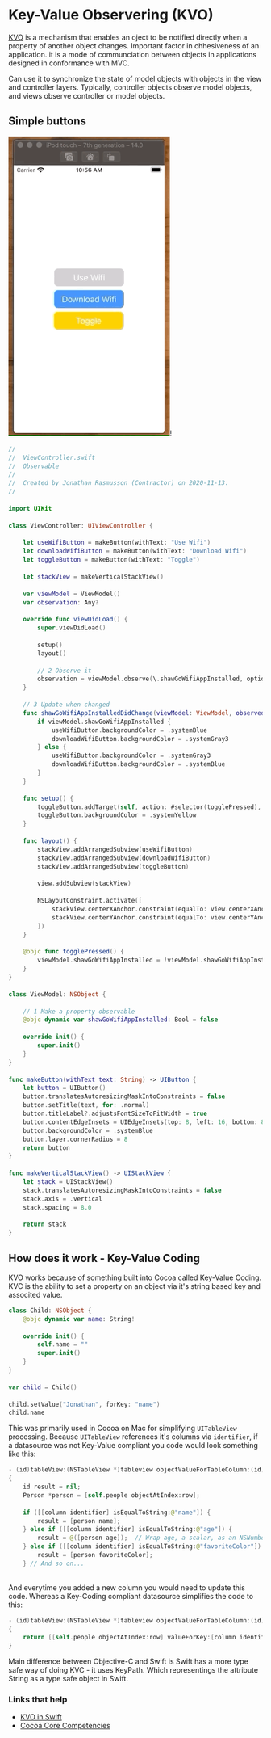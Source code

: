 # Key-Value Observering (KVO)

[KVO](https://developer.apple.com/library/archive/documentation/General/Conceptual/DevPedia-CocoaCore/KVO.html#//apple_ref/doc/uid/TP40008195-CH16-SW1) is a mechanism that enables an oject to be notified directly when a property of another object changes. Important factor in chhesiveness of an application. it is a mode of communciation between objects in applications designed in conformance with MVC.

Can use it to synchronize the state of model objects with objects in the view and controller layers. Typically, controller objects observe model objects, and views observe controller or model objects.

## Simple buttons

![](images/simple-kvo.gif)!

```swift
//
//  ViewController.swift
//  Observable
//
//  Created by Jonathan Rasmusson (Contractor) on 2020-11-13.
//

import UIKit

class ViewController: UIViewController {

    let useWifiButton = makeButton(withText: "Use Wifi")
    let downloadWifiButton = makeButton(withText: "Download Wifi")
    let toggleButton = makeButton(withText: "Toggle")

    let stackView = makeVerticalStackView()

    var viewModel = ViewModel()
    var observation: Any?

    override func viewDidLoad() {
        super.viewDidLoad()

        setup()
        layout()

        // 2 Observe it
        observation = viewModel.observe(\.shawGoWifiAppInstalled, options: [.initial, .new], changeHandler: shawGoWifiAppInstalledDidChange(viewModel:observedChange:))
    }

    // 3 Update when changed
    func shawGoWifiAppInstalledDidChange(viewModel: ViewModel, observedChange: NSKeyValueObservedChange<Bool>) {
        if viewModel.shawGoWifiAppInstalled {
            useWifiButton.backgroundColor = .systemBlue
            downloadWifiButton.backgroundColor = .systemGray3
        } else {
            useWifiButton.backgroundColor = .systemGray3
            downloadWifiButton.backgroundColor = .systemBlue
        }
    }

    func setup() {
        toggleButton.addTarget(self, action: #selector(togglePressed), for: .touchUpInside)
        toggleButton.backgroundColor = .systemYellow
    }

    func layout() {
        stackView.addArrangedSubview(useWifiButton)
        stackView.addArrangedSubview(downloadWifiButton)
        stackView.addArrangedSubview(toggleButton)

        view.addSubview(stackView)

        NSLayoutConstraint.activate([
            stackView.centerXAnchor.constraint(equalTo: view.centerXAnchor),
            stackView.centerYAnchor.constraint(equalTo: view.centerYAnchor),
        ])
    }

    @objc func togglePressed() {
        viewModel.shawGoWifiAppInstalled = !viewModel.shawGoWifiAppInstalled
    }
}

class ViewModel: NSObject {

    // 1 Make a property observable
    @objc dynamic var shawGoWifiAppInstalled: Bool = false

    override init() {
        super.init()
    }
}

func makeButton(withText text: String) -> UIButton {
    let button = UIButton()
    button.translatesAutoresizingMaskIntoConstraints = false
    button.setTitle(text, for: .normal)
    button.titleLabel?.adjustsFontSizeToFitWidth = true
    button.contentEdgeInsets = UIEdgeInsets(top: 8, left: 16, bottom: 8, right: 16)
    button.backgroundColor = .systemBlue
    button.layer.cornerRadius = 8
    return button
}

func makeVerticalStackView() -> UIStackView {
    let stack = UIStackView()
    stack.translatesAutoresizingMaskIntoConstraints = false
    stack.axis = .vertical
    stack.spacing = 8.0

    return stack
}
```

## How does it work - Key-Value Coding

KVO works because of something built into Cocoa called Key-Value Coding. KVC is the ability to set a property on an object via it's string based key and associted value.

```swift
class Child: NSObject {
    @objc dynamic var name: String!

    override init() {
        self.name = ""
        super.init()
    }
}

var child = Child()

child.setValue("Jonathan", forKey: "name")
child.name
```

This was primarily used in Cocoa on Mac for simplifying `UITableView` processing. Because `UITableView` references it's columns via `identifier`, if a datasource was not Key-Value compliant you code would look something like this:

```swift
- (id)tableView:(NSTableView *)tableview objectValueForTableColumn:(id)column row:(NSInteger)row
{
    id result = nil;
    Person *person = [self.people objectAtIndex:row];
 
    if ([[column identifier] isEqualToString:@"name"]) {
        result = [person name];
    } else if ([[column identifier] isEqualToString:@"age"]) {
        result = @([person age]);  // Wrap age, a scalar, as an NSNumber
    } else if ([[column identifier] isEqualToString:@"favoriteColor"]) {
        result = [person favoriteColor];
    } // And so on...
 
```

And everytime you added a new column you would need to update this code. Whereas a Key-Coding compliant datasource simplifies the code to this:

```swift
- (id)tableView:(NSTableView *)tableview objectValueForTableColumn:(id)column row:(NSInteger)row
{
    return [[self.people objectAtIndex:row] valueForKey:[column identifier]];
}
```

Main difference between Objective-C and Swift is Swift has a more type safe way of doing KVC - it uses KeyPath. Which representings the attribute String as a type safe object in Swift.

### Links that help

- [KVO in Swift](https://developer.apple.com/documentation/swift/cocoa_design_patterns/using_key-value_observing_in_swift)
- [Cocoa Core Competencies](https://developer.apple.com/library/archive/documentation/General/Conceptual/DevPedia-CocoaCore/KVO.html#//apple_ref/doc/uid/TP40008195-CH16-SW1)



